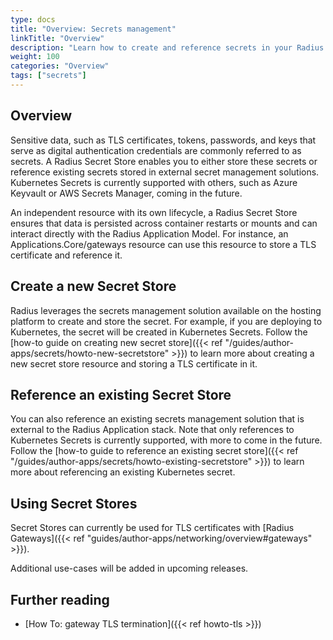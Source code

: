 ```yaml
---
type: docs
title: "Overview: Secrets management"
linkTitle: "Overview"
description: "Learn how to create and reference secrets in your Radius Application"
weight: 100
categories: "Overview"
tags: ["secrets"]
---
```


## Overview

Sensitive data, such as TLS certificates, tokens, passwords, and keys that serve as digital authentication credentials are commonly referred to as secrets. A Radius Secret Store enables you to either store these secrets or reference existing secrets stored in external secret management solutions. Kubernetes Secrets is currently supported with others, such as Azure Keyvault or AWS Secrets Manager, coming in the future.

An independent resource with its own lifecycle, a Radius Secret Store ensures that data is persisted across container restarts or mounts and can interact directly with the Radius Application Model. For instance, an Applications.Core/gateways resource can use this resource to store a TLS certificate and reference it.

## Create a new Secret Store 

Radius leverages the secrets management solution available on the hosting platform to create and store the secret. For example, if you are deploying to Kubernetes, the secret will be created in Kubernetes Secrets.
Follow the [how-to guide on creating new secret store]({{< ref "/guides/author-apps/secrets/howto-new-secretstore" >}}) to learn more about creating a new secret store resource and storing a TLS certificate in it.

## Reference an existing Secret Store

You can also reference an existing secrets management solution that is external to the Radius Application stack. Note that only references to Kubernetes Secrets is currently supported, with more to come in the future.
Follow the [how-to guide to reference an existing secret store]({{< ref "/guides/author-apps/secrets/howto-existing-secretstore" >}}) to learn more about referencing an existing Kubernetes secret.

## Using Secret Stores

Secret Stores can currently be used for TLS certificates with [Radius Gateways]({{< ref "guides/author-apps/networking/overview#gateways" >}}).

Additional use-cases will be added in upcoming releases.

## Further reading

- [How To: gateway TLS termination]({{< ref howto-tls >}})
